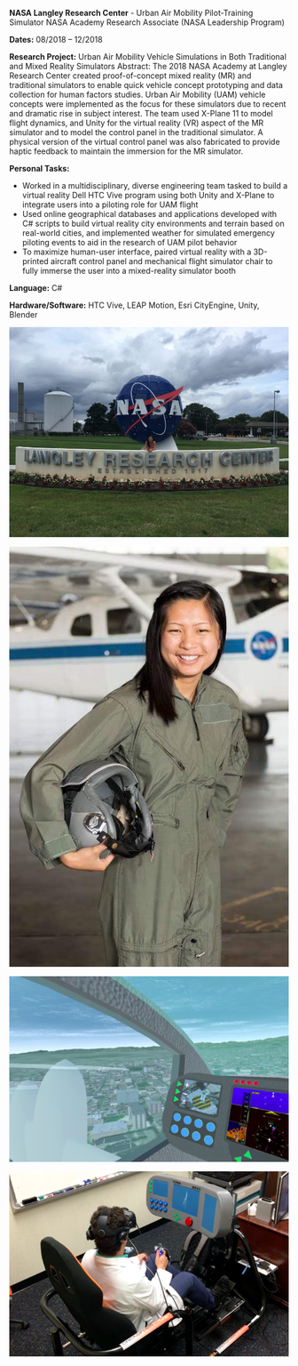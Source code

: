 **NASA Langley Research Center** - Urban Air Mobility Pilot-Training Simulator NASA Academy Research Associate (NASA Leadership Program)

**Dates:** 08/2018 – 12/2018

**Research Project:** Urban Air Mobility Vehicle Simulations in Both Traditional and Mixed Reality Simulators
Abstract: The 2018 NASA Academy at Langley Research Center created proof-of-concept mixed reality (MR) and traditional simulators to enable quick vehicle concept prototyping and data collection for human factors studies. Urban Air Mobility (UAM) vehicle concepts were implemented as the focus for these simulators due to recent and dramatic rise in subject interest. The team used X-Plane 11 to model flight dynamics, and Unity for the virtual reality (VR) aspect of the MR simulator and to model the control panel in the traditional simulator. A physical version of the virtual control panel was also fabricated to provide haptic feedback to maintain the immersion for the MR simulator.

**Personal Tasks:**
- Worked in a multidisciplinary, diverse engineering team tasked to build a virtual reality Dell HTC Vive program using both Unity and X-Plane to integrate users into a piloting role for UAM flight
- Used online geographical databases and applications developed with C# scripts to build virtual reality city environments and terrain based on real-world cities, and implemented weather for simulated emergency piloting events to aid in the research of UAM pilot behavior
- To maximize human-user interface, paired virtual reality with a 3D-printed aircraft control panel and mechanical flight simulator chair to fully immerse the user into a mixed-reality simulator booth

**Language:** C#

**Hardware/Software:** HTC Vive, LEAP Motion, Esri CityEngine, Unity, Blender

![Langley Image 1](img/langley_01.JPG)

![Langley Image 2](img/langley_02.JPG)

![Langley Image 3](img/langley_03.PNG)

![Langley Image 4](img/langley_04.PNG)
